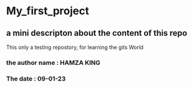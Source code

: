 # My_first_project
## a mini descripton about the content of this repo
This only a testing repostory, for learning the gits World


### the author name : HAMZA KING
### The date : 09-01-23
